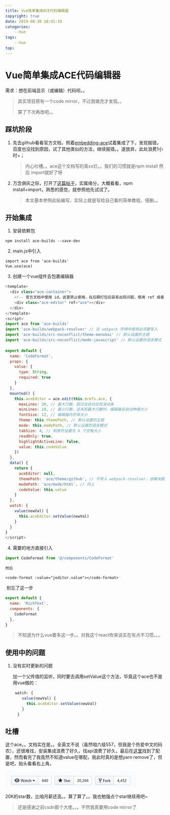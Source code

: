 ```yaml
---
title: Vue简单集成ACE代码编辑器
copyright: true
date: 2019-08-30 10:41:19
categories:
	--Vue
tags:
	--Vue
top:
---
```


# Vue简单集成ACE代码编辑器

需求：想在前端显示（或编辑）代码呗。。

> 其实项目原有一个code mirror，不过我做完才发现。。
>
> 算了下次再改吧。。

 <!--more-->



## 踩坑阶段

1. 先去github看看官方文档，照着[embedding-ace](https://ace.c9.io/#nav=embedding)试着集成了下，发现报错，百度也没找到原因，试了其他类似的方法，继续报错。。遂放弃，此处浪费1小时+；

   > 内心吐槽。。ace这个文档写的真xx烂。。我们的习惯就是npm install 然后 import就好了呀

2. 万念俱灰之际，打开了[这篇帖子](https://blog.csdn.net/YoshinoNanjo/article/details/82978668)，实属缘分，大概看看，npm install+import，熟悉的感觉，就参照他先试试了。

   > 本文基本参照此贴编写，实际上就是写给自己看的简单教程，侵删。。



## 开始集成

1. 安装依赖包

```
npm install ace-builds --save-dev
```

2. main.js中引入

``` 
import ace from 'ace-builds'
Vue.use(ace)
```

3. 创建一个vue组件去包裹编辑器

```javascript
<template>
  <div class="ace-container">
    <!-- 官方文档中使用 id，这里禁止使用，在后期打包后容易出现问题，使用 ref 或者 DOM 就行 -->
    <div class="ace-editor" ref="ace"></div>
  </div>
</template>
<script>
import ace from 'ace-builds'
import 'ace-builds/webpack-resolver' // 在 webpack 环境中使用必须要导入
import 'ace-builds/src-noconflict/theme-monokai' // 默认设置的主题
import 'ace-builds/src-noconflict/mode-javascript' // 默认设置的语言模式

export default {
  name: 'CodeFormat',
  props: {
    value: {
      type: String,
      required: true
    }
  },
  mounted() {
    this.aceEditor = ace.edit(this.$refs.ace, {
      maxLines: 20, // 最大行数，超过会自动出现滚动条
      minLines: 10, // 最小行数，还未到最大行数时，编辑器会自动伸缩大小
      fontSize: 12, // 编辑器内字体大小
      theme: this.themePath, // 默认设置的主题
      mode: this.modePath, // 默认设置的语言模式
      tabSize: 4, // 制表符设置为 4 个空格大小
      readOnly: true,
      highlightActiveLine: false,
      value: this.codeValue
    })
  },
  data() {
    return {
      aceEditor: null,
      themePath: 'ace/theme/github', // 不导入 webpack-resolver，该模块路径会报错
      modePath: 'ace/mode/html', // 同上
      codeValue: this.value
    }
  },
  watch: {
    value(newVal) {
      this.aceEditor.setValue(newVal)
    }
  }
}
</script>
```

4. 需要的地方直接引入

```javascript
import CodeFormat from '@/components/CodeFormat'
```

 	然后

```vue
<code-format :value="jeditor.value"></code-format>
```

​	别忘了这一步

```javascript
export default {
  name: 'RichText',
  components: {
    CodeFormat
  },
}
```

> 不知道为什么vue要多这一步。。对我这个react吹来说实在有点不习惯。。。



## 使用中的问题

1. 没有实时更新的问题

   加一个父传值的监听，同时要去调用setValue这个方法，毕竟这个ace也不是用vue做的：

   ```javascript
    watch: {
       value(newVal) {
         this.aceEditor.setValue(newVal)
       }
     }
   ```



## 吐槽

这个ace。。文档实在是。。全英文不说（虽然咱六级557，但我是个热爱中文的码农），还很难找，安装集成浪费了好久，找api浪费了好久，最后在[这里](https://github.com/ajaxorg/ace/wiki/Configuring-Ace)找到了配置，然而看完了我竟然不知道value在哪配，我此时真的是想yarn remove了，但是吧，抬头看看右上角，

![star](..\assets\image\20190830141313.png)

20K的star数，比咱月薪还高。。算了算了。。我也勉强点个star继续用吧~

> 还是感谢之前csdn那个大佬。。。不然我真要用code mirror了